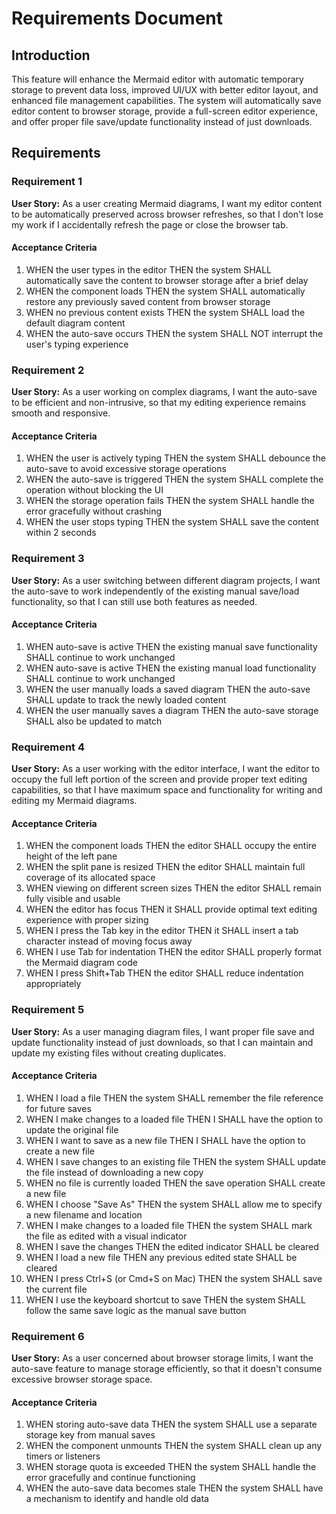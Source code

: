 # Requirements Document

## Introduction

This feature will enhance the Mermaid editor with automatic temporary storage to prevent data loss, improved UI/UX with better editor layout, and enhanced file management capabilities. The system will automatically save editor content to browser storage, provide a full-screen editor experience, and offer proper file save/update functionality instead of just downloads.

## Requirements

### Requirement 1

**User Story:** As a user creating Mermaid diagrams, I want my editor content to be automatically preserved across browser refreshes, so that I don't lose my work if I accidentally refresh the page or close the browser tab.

#### Acceptance Criteria

1. WHEN the user types in the editor THEN the system SHALL automatically save the content to browser storage after a brief delay
2. WHEN the component loads THEN the system SHALL automatically restore any previously saved content from browser storage
3. WHEN no previous content exists THEN the system SHALL load the default diagram content
4. WHEN the auto-save occurs THEN the system SHALL NOT interrupt the user's typing experience

### Requirement 2

**User Story:** As a user working on complex diagrams, I want the auto-save to be efficient and non-intrusive, so that my editing experience remains smooth and responsive.

#### Acceptance Criteria

1. WHEN the user is actively typing THEN the system SHALL debounce the auto-save to avoid excessive storage operations
2. WHEN the auto-save is triggered THEN the system SHALL complete the operation without blocking the UI
3. WHEN the storage operation fails THEN the system SHALL handle the error gracefully without crashing
4. WHEN the user stops typing THEN the system SHALL save the content within 2 seconds

### Requirement 3

**User Story:** As a user switching between different diagram projects, I want the auto-save to work independently of the existing manual save/load functionality, so that I can still use both features as needed.

#### Acceptance Criteria

1. WHEN auto-save is active THEN the existing manual save functionality SHALL continue to work unchanged
2. WHEN auto-save is active THEN the existing manual load functionality SHALL continue to work unchanged
3. WHEN the user manually loads a saved diagram THEN the auto-save SHALL update to track the newly loaded content
4. WHEN the user manually saves a diagram THEN the auto-save storage SHALL also be updated to match

### Requirement 4

**User Story:** As a user working with the editor interface, I want the editor to occupy the full left portion of the screen and provide proper text editing capabilities, so that I have maximum space and functionality for writing and editing my Mermaid diagrams.

#### Acceptance Criteria

1. WHEN the component loads THEN the editor SHALL occupy the entire height of the left pane
2. WHEN the split pane is resized THEN the editor SHALL maintain full coverage of its allocated space
3. WHEN viewing on different screen sizes THEN the editor SHALL remain fully visible and usable
4. WHEN the editor has focus THEN it SHALL provide optimal text editing experience with proper sizing
5. WHEN I press the Tab key in the editor THEN it SHALL insert a tab character instead of moving focus away
6. WHEN I use Tab for indentation THEN the editor SHALL properly format the Mermaid diagram code
7. WHEN I press Shift+Tab THEN the editor SHALL reduce indentation appropriately

### Requirement 5

**User Story:** As a user managing diagram files, I want proper file save and update functionality instead of just downloads, so that I can maintain and update my existing files without creating duplicates.

#### Acceptance Criteria

1. WHEN I load a file THEN the system SHALL remember the file reference for future saves
2. WHEN I make changes to a loaded file THEN I SHALL have the option to update the original file
3. WHEN I want to save as a new file THEN I SHALL have the option to create a new file
4. WHEN I save changes to an existing file THEN the system SHALL update the file instead of downloading a new copy
5. WHEN no file is currently loaded THEN the save operation SHALL create a new file
6. WHEN I choose "Save As" THEN the system SHALL allow me to specify a new filename and location
7. WHEN I make changes to a loaded file THEN the system SHALL mark the file as edited with a visual indicator
8. WHEN I save the changes THEN the edited indicator SHALL be cleared
9. WHEN I load a new file THEN any previous edited state SHALL be cleared
10. WHEN I press Ctrl+S (or Cmd+S on Mac) THEN the system SHALL save the current file
11. WHEN I use the keyboard shortcut to save THEN the system SHALL follow the same save logic as the manual save button

### Requirement 6

**User Story:** As a user concerned about browser storage limits, I want the auto-save feature to manage storage efficiently, so that it doesn't consume excessive browser storage space.

#### Acceptance Criteria

1. WHEN storing auto-save data THEN the system SHALL use a separate storage key from manual saves
2. WHEN the component unmounts THEN the system SHALL clean up any timers or listeners
3. WHEN storage quota is exceeded THEN the system SHALL handle the error gracefully and continue functioning
4. WHEN the auto-save data becomes stale THEN the system SHALL have a mechanism to identify and handle old data